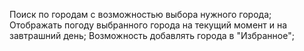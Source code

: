 Поиск по городам с возможностью выбора нужного города;
Отображать погоду выбранного города на текущий момент и на завтрашний день;
Возможность добавлять города в "Избранное";